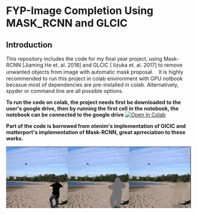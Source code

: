 # FYP-Image Completion Using MASK_RCNN and GLCIC
## Introduction
This repository includes the code for my final year project, using Mask-RCNN [Jiaming He et. al. 2018] and GLCIC [ Iizuka et. al. 2017] to remove unwanted objects from image with automatic mask proposal.　It is highly recommended to run this project in colab environment with GPU notbook becasue most of dependencies are pre-installed in colab. Alternatively, spyder or command line are all possible options. 

**To run the code on colab, the project needs first be downloaded to the user's google drive, then by running the first cell in the notebook, the notebook can be connected to the google drive**
[![Open In Colab](https://colab.research.google.com/assets/colab-badge.svg)](https://colab.research.google.com/drive/1hFF1okczZxFA7QFUXbSJENjThbcJuSHB?authuser=4)

**Part of the code is borrowed from otenim's implementation of GICIC and matterport's implementation of Mask-RCNN, great aprreciation to these works.**


![Demo](https://raw.githubusercontent.com/zw4315/FYP/master/results/result/demo.jpg)

